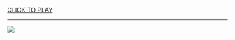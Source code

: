 
<a href="https://premium76.site?title=warfare_1917_unblocked_games&ref=13M">CLICK TO PLAY</a></h3>
<hr>

<a href="https://premium76.site?title=warfare_1917_unblocked_games&ref=13M"><img src="https://clearcache.store/games.png"></a>


